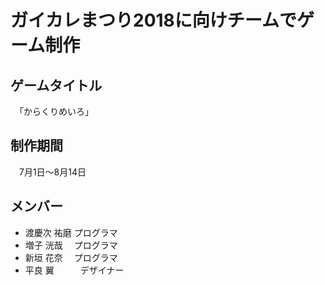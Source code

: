 # ガイカレまつり2018に向けチームでゲーム制作  

## ゲームタイトル  
　「からくりめいろ」  

## 制作期間  
　7月1日～8月14日

## メンバー  
* 渡慶次 祐磨  プログラマ  
* 増子 洸哉  　プログラマ  
* 新垣 花奈  　プログラマ  
* 平良 翼　　　デザイナー  
  

